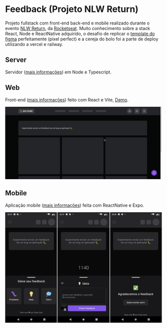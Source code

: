 # Feedback (Projeto NLW Return)

Projeto fullstack com front-end back-end e mobile realizado durante o evento [NLW Return](https://lp.rocketseat.com.br/nlw-return), da [Rocketseat](https://www.rocketseat.com.br/). Muito conhecimento sobre a stack React, Node e ReactNative adquirido, o desafio de replicar o [template do figma](https://www.figma.com/community/file/1102912516166573468/Feedback-Widget) perfeitamente (pixel perfect) e a cereja do bolo foi a parte de deploy utilizando a vercel e railway.

## Server
Servidor ([mais informações](./server/README.md)) em Node e Typescript.

## Web

Front-end ([mais informações](./web/README.md)) feito com React e Vite, [Demo](https://nlw-return-jet.vercel.app/).

![web](./.github/web.gif)


## Mobile

Aplicação mobile ([mais informações](./mobile/README.md)) feita com ReactNative e Expo.

![web](./.github/mobile.png)
